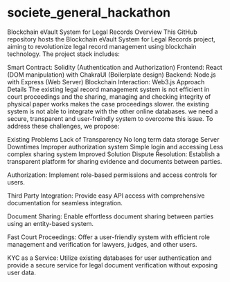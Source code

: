 # societe_general_hackathon
Blockchain eVault System for Legal Records
Overview
This GitHub repository hosts the Blockchain eVault System for Legal Records project, aiming to revolutionize legal record management using blockchain technology. The project stack includes:

Smart Contract: Solidity (Authentication and Authorization)
Frontend: React (DOM manipulation) with ChakraUI (Boilerplate design)
Backend: Node.js with Express (Web Server)
Blockchain Interaction: Web3.js
Approach Details
The existing legal record management system is not efficient in court proceedings and the sharing, managing and checking integrity of physical paper works makes the case proceedings slower. the existing system is not able to integrate with the other online databases. we need a secure, transparent and user-freindly system to overcome this issue. To address these challenges, we propose:

Existing Problems
Lack of Transparency
No long term data storage
Server Downtimes
Improper authorization system
Simple login and accessing
Less complex sharing system
Improved Solution
Dispute Resolution: Establish a transparent platform for sharing evidence and documents between parties.

Authorization: Implement role-based permissions and access controls for users.

Third Party Integration: Provide easy API access with comprehensive documentation for seamless integration.

Document Sharing: Enable effortless document sharing between parties using an entity-based system.

Fast Court Proceedings: Offer a user-friendly system with efficient role management and verification for lawyers, judges, and other users.

KYC as a Service: Utilize existing databases for user authentication and provide a secure service for legal document verification without exposing user data.
